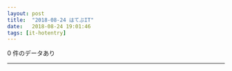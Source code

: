 ```yaml
---
layout: post
title:  "2018-08-24 はてぶIT"
date:   2018-08-24 19:01:46
tags: [it-hotentry]
---
```

0 件のデータあり

<hr>
